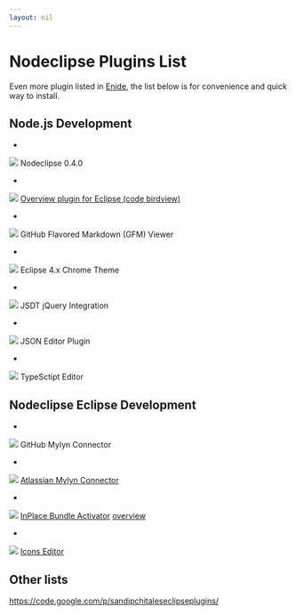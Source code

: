 ```yaml
---
layout: nil
---
```


# Nodeclipse Plugins List

Even more plugin listed in [Enide](http://marketplace.eclipse.org/content/enide-eclipse-nodejs-ide),
the list below is for convenience and quick way to install.

## Node.js Development

- <a href="http://marketplace.eclipse.org/marketplace-client-intro?mpc_install=759140">
<img src="http://marketplace.eclipse.org/sites/all/modules/custom/marketplace/images/installbutton.png"></a>
Nodeclipse 0.4.0
- <a href="http://marketplace.eclipse.org/marketplace-client-intro?mpc_install=687236" class="drag">
<img src="http://marketplace.eclipse.org/sites/all/modules/custom/marketplace/images/installbutton.png"></a>
[Overview plugin for Eclipse (code birdview)](http://marketplace.eclipse.org/node/687236)
- <a href="http://marketplace.eclipse.org/marketplace-client-intro?mpc_install=900708">
<img src="http://marketplace.eclipse.org/sites/all/modules/custom/marketplace/images/installbutton.png"></a>
GitHub Flavored Markdown (GFM) Viewer
- <a href="http://marketplace.eclipse.org/marketplace-client-intro?mpc_install=339851">
<img src="http://marketplace.eclipse.org/sites/all/modules/custom/marketplace/images/installbutton.png"></a>
Eclipse 4.x Chrome Theme
- <a href="http://marketplace.eclipse.org/marketplace-client-intro?mpc_install=58952">
<img src="http://marketplace.eclipse.org/sites/all/modules/custom/marketplace/images/installbutton.png"></a>
JSDT jQuery Integration
- <a href="http://marketplace.eclipse.org/marketplace-client-intro?mpc_install=945">
<img src="http://marketplace.eclipse.org/sites/all/modules/custom/marketplace/images/installbutton.png"></a>
JSON Editor Plugin
- <a href="http://marketplace.eclipse.org/marketplace-client-intro?mpc_install=1060522" class="drag">
<img src="http://marketplace.eclipse.org/sites/all/modules/custom/marketplace/images/installbutton.png"></a>
TypeSctipt Editor

## Nodeclipse Eclipse Development

- <a href="http://marketplace.eclipse.org/marketplace-client-intro?mpc_install=1147">
<img src="http://marketplace.eclipse.org/sites/all/modules/custom/marketplace/images/installbutton.png"></a>
GitHub Mylyn Connector
- <a href="http://marketplace.eclipse.org/marketplace-client-intro?mpc_install=950">
<img src="http://marketplace.eclipse.org/sites/all/modules/custom/marketplace/images/installbutton.png"></a>
[Atlassian Mylyn Connector](http://marketplace.eclipse.org/content/atlassian-connector-eclipse)
- <a href="http://marketplace.eclipse.org/marketplace-client-intro?mpc_install=485277">
<img src="http://marketplace.eclipse.org/sites/all/modules/custom/marketplace/images/installbutton.png"></a>
[InPlace Bundle Activator](http://marketplace.eclipse.org/content/inplace-bundle-activator) [overview](http://javatime.no/blog/inplace-activator-overview/)
- <a href="http://marketplace.eclipse.org/marketplace-client-intro?mpc_install=322221">
<img src="http://marketplace.eclipse.org/sites/all/modules/custom/marketplace/images/installbutton.png"></a>
[Icons Editor](http://code.google.com/a/eclipselabs.org/p/eclipse-icons-editor/)

## Other lists

https://code.google.com/p/sandipchitaleseclipseplugins/



